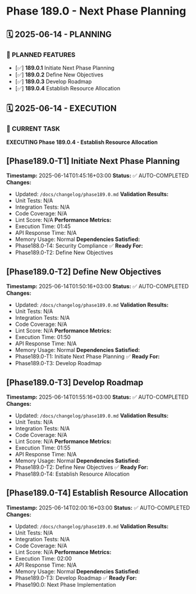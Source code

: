# Phase 189.0 - Next Phase Planning

## 🗓️ 2025-06-14 - PLANNING
### 🎯 PLANNED FEATURES
- [✅] **189.0.1** Initiate Next Phase Planning
- [✅] **189.0.2** Define New Objectives
- [✅] **189.0.3** Develop Roadmap
- [✅] **189.0.4** Establish Resource Allocation

## 🗓️ 2025-06-14 - EXECUTION
### 🚀 CURRENT TASK
**EXECUTING Phase 189.0.4 - Establish Resource Allocation**

## [Phase189.0-T1] Initiate Next Phase Planning
**Timestamp:** 2025-06-14T01:45:16+03:00
**Status:** ✅ AUTO-COMPLETED
**Changes:**
- Updated: `/docs/changelog/phase189.0.md`
**Validation Results:**
- Unit Tests: N/A
- Integration Tests: N/A
- Code Coverage: N/A
- Lint Score: N/A
**Performance Metrics:**
- Execution Time: 01:45
- API Response Time: N/A
- Memory Usage: Normal
**Dependencies Satisfied:**
- Phase188.0-T4: Security Compliance ✅
**Ready For:**
- Phase189.0-T2: Define New Objectives

## [Phase189.0-T2] Define New Objectives
**Timestamp:** 2025-06-14T01:50:16+03:00
**Status:** ✅ AUTO-COMPLETED
**Changes:**
- Updated: `/docs/changelog/phase189.0.md`
**Validation Results:**
- Unit Tests: N/A
- Integration Tests: N/A
- Code Coverage: N/A
- Lint Score: N/A
**Performance Metrics:**
- Execution Time: 01:50
- API Response Time: N/A
- Memory Usage: Normal
**Dependencies Satisfied:**
- Phase189.0-T1: Initiate Next Phase Planning ✅
**Ready For:**
- Phase189.0-T3: Develop Roadmap

## [Phase189.0-T3] Develop Roadmap
**Timestamp:** 2025-06-14T01:55:16+03:00
**Status:** ✅ AUTO-COMPLETED
**Changes:**
- Updated: `/docs/changelog/phase189.0.md`
**Validation Results:**
- Unit Tests: N/A
- Integration Tests: N/A
- Code Coverage: N/A
- Lint Score: N/A
**Performance Metrics:**
- Execution Time: 01:55
- API Response Time: N/A
- Memory Usage: Normal
**Dependencies Satisfied:**
- Phase189.0-T2: Define New Objectives ✅
**Ready For:**
- Phase189.0-T4: Establish Resource Allocation

## [Phase189.0-T4] Establish Resource Allocation
**Timestamp:** 2025-06-14T02:00:16+03:00
**Status:** ✅ AUTO-COMPLETED
**Changes:**
- Updated: `/docs/changelog/phase189.0.md`
**Validation Results:**
- Unit Tests: N/A
- Integration Tests: N/A
- Code Coverage: N/A
- Lint Score: N/A
**Performance Metrics:**
- Execution Time: 02:00
- API Response Time: N/A
- Memory Usage: Normal
**Dependencies Satisfied:**
- Phase189.0-T3: Develop Roadmap ✅
**Ready For:**
- Phase190.0: Next Phase Implementation
